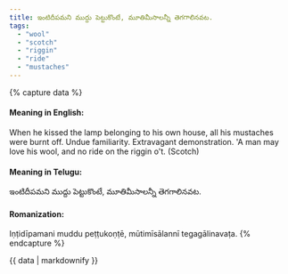 ```yaml
---
title: ఇంటిదీపమని ముద్దు పెట్టుకొంటే, మూతిమీసాలన్నీ తెగగాలినవట.
tags:
  - "wool"
  - "scotch"
  - "riggin"
  - "ride"
  - "mustaches"
---
```


{% capture data %}
#### Meaning in English:
When he kissed the lamp belonging to his own house, all his mustaches were burnt off.
Undue familiarity. Extravagant demonstration.
'A man may love his wool, and no ride on the riggin o't. (Scotch)

#### Meaning in Telugu:
ఇంటిదీపమని ముద్దు పెట్టుకొంటే, మూతిమీసాలన్నీ తెగగాలినవట.

#### Romanization:
Iṇṭidīpamani muddu peṭṭukoṇṭē, mūtimīsālannī tegagālinavaṭa.
{% endcapture %}

{{ data | markdownify }}


